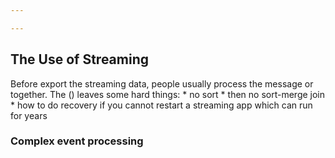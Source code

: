 ```yaml
---

---
```



## The Use of Streaming

Before export the streaming data, people usually process the message or together.
The () leaves some hard things:
    * no sort
    * then no sort-merge join
    * how to do recovery if you cannot restart a streaming app which can run for years

### Complex event processing
